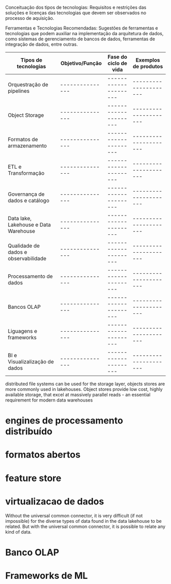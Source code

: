 Conceituação dos tipos de tecnologias: Requisitos e restrições das soluções e licenças das tecnologias que devem ser observados no processo de aquisição.

Ferramentas e Tecnologias Recomendadas: Sugestões de ferramentas e tecnologias que podem auxiliar na implementação da arquitetura de dados, como sistemas de gerenciamento de bancos de dados, ferramentas de integração de dados, entre outras.



Tipos de tecnologias | Objetivo/Função | Fase do ciclo de vida | Exemplos de produtos
---------------------| --------------- | --------------------- | ---------------------
Orquestração de pipelines | --------------- | --------------------- | ---------------------
Object Storage | --------------- | --------------------- | ---------------------
Formatos de armazenamento | --------------- | --------------------- | ---------------------
ETL e Transformação | --------------- | --------------------- | ---------------------
Governança de dados e catálogo | --------------- | --------------------- | ---------------------
Data lake, Lakehouse e Data Warehouse | --------------- | --------------------- | ---------------------
Qualidade de dados e observabilidade |--------------- | --------------------- | ---------------------
Processamento de dados | --------------- | --------------------- | ---------------------
Bancos OLAP |  --------------- | --------------------- | ---------------------
Liguagens e frameworks | --------------- | --------------------- | ---------------------
BI e Visualizalização de dados | --------------- | --------------------- | ---------------------




distributed file systems can be used for the storage layer, objects stores are more commonly used in lakehouses. Object stores provide low cost, highly available storage, that excel at massively parallel reads - an essential requirement for modern data warehouses

#  

# engines de processamento distribuído

# formatos abertos

# feature store

# virtualizacao de dados
 Without the universal common connector, it is 
very difficult (if not impossible) for the diverse types of 
data found in the data lakehouse to be related. But with 
the universal common connector, it is possible to relate any 
kind of data.

# Banco OLAP

# Frameworks de ML

# 